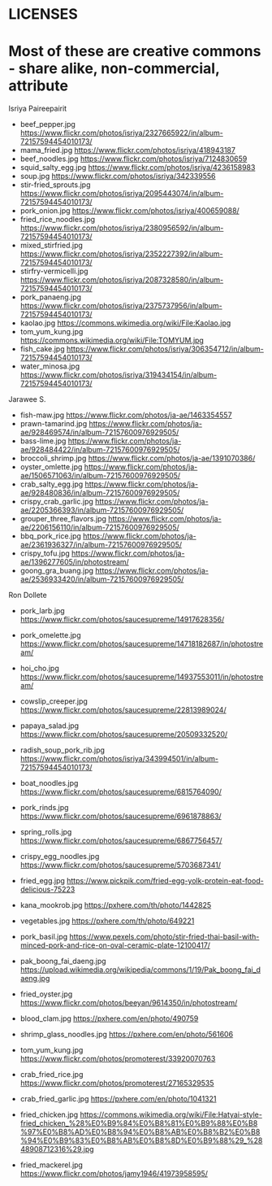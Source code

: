 # LICENSES
# Most of these are creative commons - share alike, non-commercial, attribute
Isriya Paireepairit
- beef_pepper.jpg https://www.flickr.com/photos/isriya/2327665922/in/album-72157594454010173/
- mama_fried.jpg https://www.flickr.com/photos/isriya/418943187
- beef_noodles.jpg https://www.flickr.com/photos/isriya/7124830659
- squid_salty_egg.jpg https://www.flickr.com/photos/isriya/4236158983
- soup.jpg https://www.flickr.com/photos/isriya/342339556
- stir-fried_sprouts.jpg https://www.flickr.com/photos/isriya/2095443074/in/album-72157594454010173/
- pork_onion.jpg https://www.flickr.com/photos/isriya/400659088/
- fried_rice_noodles.jpg https://www.flickr.com/photos/isriya/2380956592/in/album-72157594454010173/
- mixed_stirfried.jpg https://www.flickr.com/photos/isriya/2352227392/in/album-72157594454010173/
- stirfry-vermicelli.jpg https://www.flickr.com/photos/isriya/2087328580/in/album-72157594454010173/
- pork_panaeng.jpg https://www.flickr.com/photos/isriya/2375737956/in/album-72157594454010173/
- kaolao.jpg https://commons.wikimedia.org/wiki/File:Kaolao.jpg
- tom_yum_kung.jpg https://commons.wikimedia.org/wiki/File:TOMYUM.jpg
- fish_cake.jpg https://www.flickr.com/photos/isriya/306354712/in/album-72157594454010173/
- water_minosa.jpg https://www.flickr.com/photos/isriya/319434154/in/album-72157594454010173/

Jarawee S.
- fish-maw.jpg https://www.flickr.com/photos/ja-ae/1463354557
- prawn-tamarind.jpg https://www.flickr.com/photos/ja-ae/928469574/in/album-72157600976929505/
- bass-lime.jpg https://www.flickr.com/photos/ja-ae/928484422/in/album-72157600976929505/
- broccoli_shrimp.jpg https://www.flickr.com/photos/ja-ae/1391070386/
- oyster_omlette.jpg https://www.flickr.com/photos/ja-ae/1506571063/in/album-72157600976929505/
- crab_salty_egg.jpg https://www.flickr.com/photos/ja-ae/928480836/in/album-72157600976929505/
- crispy_crab_garlic.jpg https://www.flickr.com/photos/ja-ae/2205366393/in/album-72157600976929505/
- grouper_three_flavors.jpg https://www.flickr.com/photos/ja-ae/2206156110/in/album-72157600976929505/
- bbq_pork_rice.jpg https://www.flickr.com/photos/ja-ae/2361936327/in/album-72157600976929505/
- crispy_tofu.jpg https://www.flickr.com/photos/ja-ae/1396277605/in/photostream/
- goong_gra_buang.jpg https://www.flickr.com/photos/ja-ae/2536933420/in/album-72157600976929505/

Ron Dollete
- pork_larb.jpg https://www.flickr.com/photos/saucesupreme/14917628356/
- pork_omelette.jpg https://www.flickr.com/photos/saucesupreme/14718182687/in/photostream/
- hoi_cho.jpg https://www.flickr.com/photos/saucesupreme/14937553011/in/photostream/
- cowslip_creeper.jpg https://www.flickr.com/photos/saucesupreme/22813989024/
- papaya_salad.jpg https://www.flickr.com/photos/saucesupreme/20509332520/
- radish_soup_pork_rib.jpg https://www.flickr.com/photos/isriya/343994501/in/album-72157594454010173/
- boat_noodles.jpg https://www.flickr.com/photos/saucesupreme/6815764090/
- pork_rinds.jpg https://www.flickr.com/photos/saucesupreme/6961878863/
- spring_rolls.jpg https://www.flickr.com/photos/saucesupreme/6867756457/
- crispy_egg_noodles.jpg https://www.flickr.com/photos/saucesupreme/5703687341/

- fried_egg.jpg https://www.pickpik.com/fried-egg-yolk-protein-eat-food-delicious-75223
- kana_mookrob.jpg https://pxhere.com/th/photo/1442825
- vegetables.jpg https://pxhere.com/th/photo/649221
- pork_basil.jpg https://www.pexels.com/photo/stir-fried-thai-basil-with-minced-pork-and-rice-on-oval-ceramic-plate-12100417/
- pak_boong_fai_daeng.jpg https://upload.wikimedia.org/wikipedia/commons/1/19/Pak_boong_fai_daeng.jpg
- fried_oyster.jpg https://www.flickr.com/photos/beeyan/9614350/in/photostream/
- blood_clam.jpg https://pxhere.com/en/photo/490759
- shrimp_glass_noodles.jpg https://pxhere.com/en/photo/561606
- tom_yum_kung.jpg https://www.flickr.com/photos/promoterest/33920070763
- crab_fried_rice.jpg https://www.flickr.com/photos/promoterest/27165329535
- crab_fried_garlic.jpg https://pxhere.com/en/photo/1041321
- fried_chicken.jpg https://commons.wikimedia.org/wiki/File:Hatyai-style-fried_chicken_%28%E0%B9%84%E0%B8%81%E0%B9%88%E0%B8%97%E0%B8%AD%E0%B8%94%E0%B8%AB%E0%B8%B2%E0%B8%94%E0%B9%83%E0%B8%AB%E0%B8%8D%E0%B9%88%29_%2848908712316%29.jpg
- fried_mackerel.jpg https://www.flickr.com/photos/jamy1946/41973958595/


